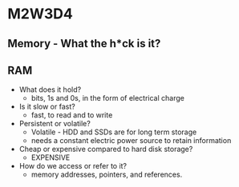 # M2W3D4

## Memory - What the h\*ck is it?

## RAM

- What does it hold?
  - bits, 1s and 0s, in the form of electrical charge
- Is it slow or fast?
  - fast, to read and to write
- Persistent or volatile?
  - Volatile - HDD and SSDs are for long term storage
  - needs a constant electric power source to retain information
- Cheap or expensive compared to hard disk storage?
  - EXPENSIVE
- How do we access or refer to it?
  - memory addresses, pointers, and references. 